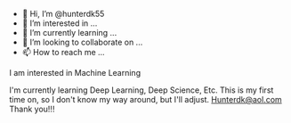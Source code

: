 - 👋 Hi, I’m @hunterdk55
- 👀 I’m interested in ...
- 🌱 I’m currently learning ...
- 💞️ I’m looking to collaborate on ...
- 📫 How to reach me ...

<!---
hunterdk55/hunterdk55 is a ✨ special ✨ repository because its `README.md` (this file) appears on your GitHub profile.
You can click the Preview link to take a look at your changes.
---> I am interested in Machine Learning
I'm currently learning Deep Learning, Deep Science, Etc.
This is my first time on, so I don't know my way around, but I'll adjust.
Hunterdk@aol.com
Thank you!!!


